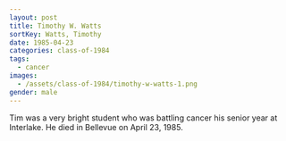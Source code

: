 ```yaml
---
layout: post
title: Timothy W. Watts
sortKey: Watts, Timothy
date: 1985-04-23
categories: class-of-1984
tags:
  - cancer
images:
  - /assets/class-of-1984/timothy-w-watts-1.png
gender: male
---
```

Tim was a very bright student who was battling cancer his senior year at Interlake.  He died in Bellevue on April 23, 1985.
